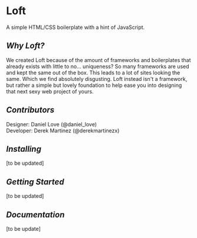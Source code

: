 Loft
====

A simple HTML/CSS boilerplate with a hint of JavaScript.

*Why Loft?*
----

We created Loft because of the amount of frameworks and boilerplates that already exists with little to no... uniqueness? So many frameworks are used and kept the same out of the box. This leads to a lot of sites looking the same. Which we find absolutely disgusting. Loft instead isn't a framework, but rather a simple but lovely foundation to help ease you into designing that next sexy web project of yours.

*Contributors*
----

Designer: Daniel Love (@daniel_love)  
Developer: Derek Martinez (@derekmartinezx)  

*Installing*
----

[to be updated]

*Getting Started*
----

[to be updated]

*Documentation*
----

[to be update]
